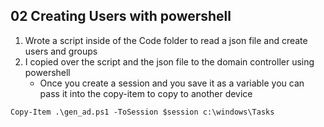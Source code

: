 ## 02 Creating Users with powershell
1. Wrote a script inside of the Code folder to read a json file and create users and groups
2. I copied over the script and the json file to the domain controller using powershell
    - Once you create a session and you save it as a variable you can pass it into the copy-item to copy to another device 
```shell
Copy-Item .\gen_ad.ps1 -ToSession $session c:\windows\Tasks
```